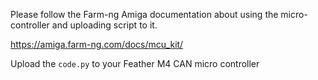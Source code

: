 Please follow the Farm-ng Amiga documentation about using the micro-controller and uploading script to it.

https://amiga.farm-ng.com/docs/mcu_kit/



Upload the `code.py` to your Feather M4 CAN micro controller
